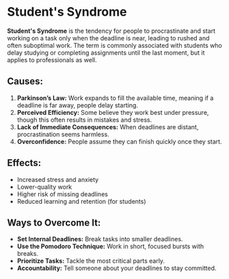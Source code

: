 # Student's Syndrome

**Student's Syndrome** is the tendency for people to procrastinate and start working on a task only when the deadline is near, leading to rushed and often suboptimal work. The term is commonly associated with students who delay studying or completing assignments until the last moment, but it applies to professionals as well.

## Causes:

1. **Parkinson’s Law:** Work expands to fill the available time, meaning if a deadline is far away, people delay starting.
2. **Perceived Efficiency:** Some believe they work best under pressure, though this often results in mistakes and stress.
3. **Lack of Immediate Consequences:** When deadlines are distant, procrastination seems harmless.
4. **Overconfidence:** People assume they can finish quickly once they start.

## Effects:

- Increased stress and anxiety
- Lower-quality work
- Higher risk of missing deadlines
- Reduced learning and retention (for students)

## Ways to Overcome It:

- **Set Internal Deadlines:** Break tasks into smaller deadlines.
- **Use the Pomodoro Technique:** Work in short, focused bursts with breaks.
- **Prioritize Tasks:** Tackle the most critical parts early.
- **Accountability:** Tell someone about your deadlines to stay committed.
